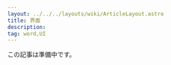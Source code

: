 ```yaml
---
layout: ../../../layouts/wiki/ArticleLayout.astro
title: 界面
description:
tag: word,UI
---
```


この記事は準備中です。